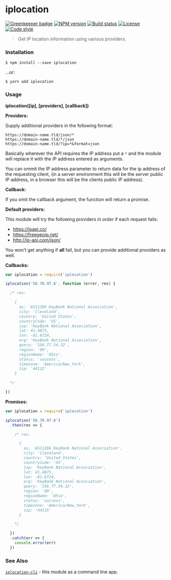 # iplocation

[![Greenkeeper badge](https://badges.greenkeeper.io/roryrjb/iplocation.svg)](https://greenkeeper.io/)
[![NPM version][npm-image]][npm-url]
[![Build status][travis-image]][travis-url]
[![License][license-image]][license-url]
[![Code style][standard-image]][standard-url]

> Get IP location information using various providers.

### Installation

```
$ npm install --save iplocation
```

...or:

```
$ yarn add iplocation
```

### Usage

__iplocation([ip], [providers], [callback])__

__Providers:__

Supply additional providers in the following format:

```
https://domain-name.tld/json/*
https://domain-name.tld/*/json
https://domain-name.tld/?ip=*&format=json
```

Basically wherever the API requires the IP address put a `*` and the module
will replace it with the IP address entered as arguments.

You can ommit the IP address parameter to return data for the ip address of the requesting client, (in a server environment this will be the server public IP address, in a browser this will be the clients public IP address).


__Callback:__

If you omit the callback argument, the function will return a promise.

__Default providers:__

This module will try the following providers _in order_ if each request fails:

* https://ipapi.co/
* https://freegeoip.net/
* http://ip-api.com/json/

You won't get anything if __all__ fail, but you can provide additional providers as well.

__Callbacks:__

```javascript
var iplocation = require('iplocation')

iplocation('56.70.97.8', function (error, res) {

  /* res:

    {
      as: 'AS11286 KeyBank National Association',
      city: 'Cleveland',
      country: 'United States',
      countryCode: 'US',
      isp: 'KeyBank National Association',
      lat: 41.4875,
      lon: -81.6724,
      org: 'KeyBank National Association',
      query: '156.77.54.32',
      region: 'OH',
      regionName: 'Ohio',
      status: 'success',
      timezone: 'America/New_York',
      zip: '44115'
    }

  */

})
```

__Promises:__

```javascript
var iplocation = require('iplocation')

iplocation('56.70.97.8')
  .then(res => {

    /* res:

      {
        as: 'AS11286 KeyBank National Association',
        city: 'Cleveland',
        country: 'United States',
        countryCode: 'US',
        isp: 'KeyBank National Association',
        lat: 41.4875,
        lon: -81.6724,
        org: 'KeyBank National Association',
        query: '156.77.54.32',
        region: 'OH',
        regionName: 'Ohio',
        status: 'success',
        timezone: 'America/New_York',
        zip: '44115'
      }

    */

  })
  .catch(err => {
    console.error(err)
  })
```

### See Also

[`iplocation-cli`](https://github.com/roryrjb/iplocation-cli) - this module as a command line app.

[npm-image]: https://img.shields.io/npm/v/iplocation.svg
[npm-url]: https://npmjs.org/package/iplocation
[travis-image]: https://img.shields.io/travis/roryrjb/iplocation.svg
[travis-url]: https://travis-ci.org/roryrjb/iplocation
[license-image]: http://img.shields.io/npm/l/iplocation.svg
[license-url]: LICENSE
[standard-image]: https://img.shields.io/badge/code%20style-standard-brightgreen.svg
[standard-url]: https://github.com/feross/standard
